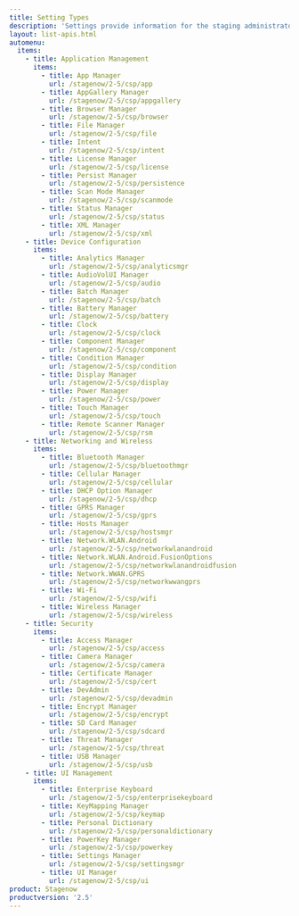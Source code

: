 ```yaml
---
title: Setting Types
description: 'Settings provide information for the staging administrator about how to configure and manage settings for use when creating profiles. Each Setting Type lists the parameters and functions available for configuring that particular group of settings.'
layout: list-apis.html
automenu:
  items:
    - title: Application Management
      items:
        - title: App Manager
          url: /stagenow/2-5/csp/app
        - title: AppGallery Manager
          url: /stagenow/2-5/csp/appgallery
        - title: Browser Manager
          url: /stagenow/2-5/csp/browser
        - title: File Manager
          url: /stagenow/2-5/csp/file
        - title: Intent
          url: /stagenow/2-5/csp/intent
        - title: License Manager
          url: /stagenow/2-5/csp/license
        - title: Persist Manager
          url: /stagenow/2-5/csp/persistence
        - title: Scan Mode Manager
          url: /stagenow/2-5/csp/scanmode
        - title: Status Manager
          url: /stagenow/2-5/csp/status
        - title: XML Manager
          url: /stagenow/2-5/csp/xml
    - title: Device Configuration
      items:
        - title: Analytics Manager
          url: /stagenow/2-5/csp/analyticsmgr
        - title: AudioVolUI Manager
          url: /stagenow/2-5/csp/audio
        - title: Batch Manager
          url: /stagenow/2-5/csp/batch
        - title: Battery Manager
          url: /stagenow/2-5/csp/battery
        - title: Clock
          url: /stagenow/2-5/csp/clock
        - title: Component Manager
          url: /stagenow/2-5/csp/component
        - title: Condition Manager
          url: /stagenow/2-5/csp/condition
        - title: Display Manager
          url: /stagenow/2-5/csp/display
        - title: Power Manager
          url: /stagenow/2-5/csp/power
        - title: Touch Manager
          url: /stagenow/2-5/csp/touch
        - title: Remote Scanner Manager
          url: /stagenow/2-5/csp/rsm
    - title: Networking and Wireless
      items:
        - title: Bluetooth Manager
          url: /stagenow/2-5/csp/bluetoothmgr
        - title: Cellular Manager
          url: /stagenow/2-5/csp/cellular
        - title: DHCP Option Manager
          url: /stagenow/2-5/csp/dhcp
        - title: GPRS Manager
          url: /stagenow/2-5/csp/gprs
        - title: Hosts Manager
          url: /stagenow/2-5/csp/hostsmgr
        - title: Network.WLAN.Android
          url: /stagenow/2-5/csp/networkwlanandroid
        - title: Network.WLAN.Android.FusionOptions
          url: /stagenow/2-5/csp/networkwlanandroidfusion
        - title: Network.WWAN.GPRS
          url: /stagenow/2-5/csp/networkwwangprs
        - title: Wi-Fi
          url: /stagenow/2-5/csp/wifi
        - title: Wireless Manager
          url: /stagenow/2-5/csp/wireless
    - title: Security
      items:
        - title: Access Manager
          url: /stagenow/2-5/csp/access
        - title: Camera Manager
          url: /stagenow/2-5/csp/camera
        - title: Certificate Manager
          url: /stagenow/2-5/csp/cert
        - title: DevAdmin
          url: /stagenow/2-5/csp/devadmin
        - title: Encrypt Manager
          url: /stagenow/2-5/csp/encrypt
        - title: SD Card Manager
          url: /stagenow/2-5/csp/sdcard
        - title: Threat Manager
          url: /stagenow/2-5/csp/threat
        - title: USB Manager
          url: /stagenow/2-5/csp/usb
    - title: UI Management
      items:
        - title: Enterprise Keyboard
          url: /stagenow/2-5/csp/enterprisekeyboard
        - title: KeyMapping Manager
          url: /stagenow/2-5/csp/keymap
        - title: Personal Dictionary
          url: /stagenow/2-5/csp/personaldictionary
        - title: PowerKey Manager
          url: /stagenow/2-5/csp/powerkey
        - title: Settings Manager
          url: /stagenow/2-5/csp/settingsmgr
        - title: UI Manager
          url: /stagenow/2-5/csp/ui
product: Stagenow
productversion: '2.5'
---
```


